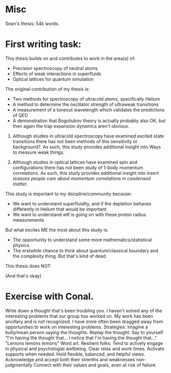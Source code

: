 # Misc

Sean's thesis: 54k words.


# First writing task:
This thesis builds on and contributes to work in the area(s) of:

* Precision spectroscopy of neutral atoms
* Effects of weak interactions in superfluids 
* Optical lattices for quantum simulation

The original contribution of my thesis is:
* Two methods for spectroscopy of ultracold atoms, specifically Helium
* A method to determine the oscillator strength of ultraweak transitions
* A measurement of a tuneout wavelength which validates the predictions of QED
* A demonstration that Bogoliubov theory is actually probably also OK, but then again the trap expansion dynamics aren't obvious.

1. Although studies in ultracold spectroscopy have examined excited state transitions there has not been methods of this sensitivity or background?. As such, this study provides additional insight into Ways to measure weak things.

2. Although studies in optical lattices have examined spin and configurations there has not been study of 1-body momentum correlations. As such, this study provides additional insight into *insert reasons people care about momentum correlations in condensed matter*.

This study is important to my dsicpline/community because:
* We want to understand superfluidity, and if the depletion behaves differently in Helium that would be important. 
* We want to understand wtf is going on with these proton radius measurements

But what excites ME the most about this study is:
* The opportunity to understand some more mathematics/statistical physics.
* The erstwhile chance to think about quantum/classical boundary and the complexity thing. But that's kind of dead.

This thesis does NOT:

(And that's okay)


# Exercise with Conal.

Write down a thought that's been troubling you.
	I haven't solved any of the interesting problems that our group has worked on. My work has been ancillary and is not recognized. I have more often been dragged away from opportunities to work on interesting problems.
Strategies:
	Imagine a bully/mean person saying the thoughts.
	Replay the thought. Say to yourself "I'm having the thought that... I notice that I'm having the thought that..."
	"Lemons lemons lemons"
	Word art.
Resilient folks:
	Tend to actively engage in physical and psychologial wellbeing. Clear relax and work times.
	Activate supports when needed.
	Hold flexible, balanced, and helpful views.
	Acknowledge and accept both their strenths and weaknesses non-judgmentally
	Connect with their values and goals, even at risk of failure.
	
	

